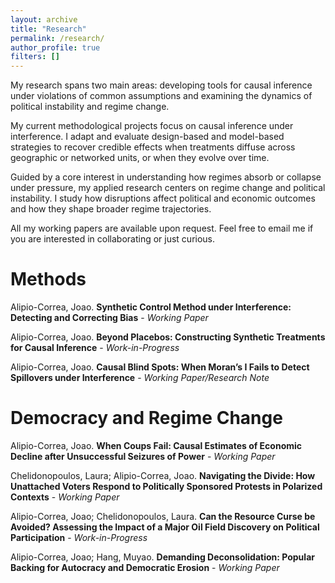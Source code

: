 ```yaml
---
layout: archive
title: "Research"
permalink: /research/
author_profile: true
filters: []
---
```


My research spans two main areas: developing tools for causal inference under violations of common assumptions and examining the dynamics of political instability and regime change.

My current methodological projects focus on causal inference under interference. I adapt and evaluate design-based and model-based strategies to recover credible effects when treatments diffuse across geographic or networked units, or when they evolve over time.

Guided by a core interest in understanding how regimes absorb or collapse under pressure, my applied research centers on regime change and political instability. I study how disruptions affect political and economic outcomes and how they shape broader regime trajectories.

All my working papers are available upon request. Feel free to email me if you are interested in collaborating or just curious.


# Methods

Alipio-Correa, Joao. **Synthetic Control Method under Interference: Detecting and Correcting Bias** - *Working Paper*


Alipio-Correa, Joao. **Beyond Placebos: Constructing Synthetic Treatments for Causal Inference** - *Work-in-Progress*


Alipio-Correa, Joao. **Causal Blind Spots: When Moran’s I Fails to Detect Spillovers under Interference** - *Working Paper/Research Note*




# Democracy and Regime Change 

Alipio-Correa, Joao. **When Coups Fail: Causal Estimates of Economic Decline after Unsuccessful Seizures of Power** - *Working Paper*

Chelidonopoulos, Laura; Alipio-Correa, Joao. **Navigating the Divide: How Unattached Voters Respond to Politically Sponsored Protests in Polarized Contexts** - *Working Paper*

Alipio-Correa, Joao; Chelidonopoulos, Laura. **Can the Resource Curse be Avoided? Assessing the Impact of a Major Oil Field Discovery on Political Participation** - *Work-in-Progress*

Alipio-Correa, Joao; Hang, Muyao. **Demanding Deconsolidation: Popular Backing for Autocracy and Democratic Erosion** - *Working Paper*